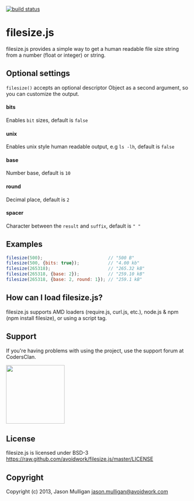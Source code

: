 [![build status](https://secure.travis-ci.org/avoidwork/filesize.js.png)](http://travis-ci.org/avoidwork/filesize.js)
# filesize.js

filesize.js provides a simple way to get a human readable file size string from a number (float or integer) or string.

## Optional settings

`filesize()` accepts an optional descriptor Object as a second argument, so you can customize the output.

#### bits
Enables `bit` sizes, default is `false`

#### unix
Enables unix style human readable output, e.g `ls -lh`, default is `false`

#### base
Number base, default is `10`

#### round
Decimal place, default is `2`

#### spacer
Character between the `result` and `suffix`, default is `" "`

## Examples

```javascript
filesize(500);                         // "500 B"
filesize(500, {bits: true});           // "4.00 kb"
filesize(265318);                      // "265.32 kB"
filesize(265318, {base: 2});           // "259.10 kB"
filesize(265318, {base: 2, round: 1}); // "259.1 kB"
```

## How can I load filesize.js?

filesize.js supports AMD loaders (require.js, curl.js, etc.), node.js & npm (npm install filesize), or using a script tag.

## Support

If you're having problems with using the project, use the support forum at CodersClan.

<a href="http://codersclan.net/forum/index.php?repo_id=11"><img src="http://www.codersclan.net/graphics/getSupport_blue_big.png" width="160"></a>

## License

filesize.js is licensed under BSD-3 https://raw.github.com/avoidwork/filesize.js/master/LICENSE

## Copyright

Copyright (c) 2013, Jason Mulligan <jason.mulligan@avoidwork.com>
